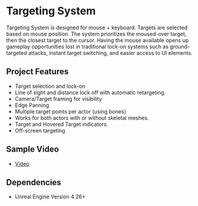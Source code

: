 # Targeting System

Targeting System is designed for mouse + keyboard. Targets are selected based on mouse position. The system prioritizes the moused-over target, then the closest target to the cursor. Having the mouse available opens up gameplay opportunities lost in traditional lock-on systems such as ground-targeted attacks, instant target switching, and easier access to UI elements.

## Project Features
* Target selection and lock-on
* Line of sight and distance lock off with automatic retargeting.
* Camera/Target framing for visibility
* Edge Panning
* Multiple target points per actor (using bones)
* Works for both actors with or without skeletal meshes.
* Target and Hovered Target indicators.
* Off-screen targeting

## Sample Video
* [Video](https://youtu.be/eAHFwqtRn1Y)

## Dependencies
* Unreal Engine Version 4.26+
